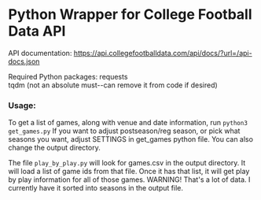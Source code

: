 # Python Wrapper for College Football Data API

API documentation: https://api.collegefootballdata.com/api/docs/?url=/api-docs.json

Required Python packages:
  requests  
  tqdm (not an absolute must--can remove it from code if desired)  


### Usage:

To get a list of games, along with venue and date information, run ``` python3 get_games.py ```
If you want to adjust postseason/reg season, or pick what seasons you want, adjust SETTINGS in get_games python file. You can also change the output directory.

The file ``` play_by_play.py ``` will look for games.csv in the output directory. It will load a list of game ids from that file. Once it has that list, it will get play by play information for all of those games. WARNING! That's a lot of data. I currently have it sorted into seasons in the output file.







<!-- end -->
